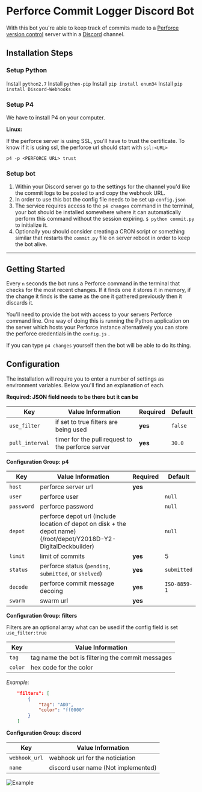 # Perforce Commit Logger Discord Bot 

With this bot you're able to keep track of commits made to a [Perforce version control](https://www.perforce.com/) server within a [Discord](https://discordapp.com/) channel. 

## Installation Steps 

### Setup Python

Install `python2.7`
Install `python-pip`
Install `pip install enum34`
Install `pip install Discord-Webhooks`

### Setup P4

We have to install P4 on your computer.

**Linux:**

If the perforce server is using SSL, you'll have to trust the certificate. To know if it is using ssl, the perforce url should start with `ssl:<URL>`

```
p4 -p <PERFORCE URL> trust
```

### Setup bot

1. Within your Discord server go to the settings for the channel you'd like the commit logs to be posted to and copy the webhook URL.
2. In order to use this bot the config file needs to be set up `config.json`
3. The service requires access to the `p4 changes` command in the terminal, your bot should be installed somewhere where it can automatically perform this command without the session expiring. `$ python commit.py` to initialize it.
4. Optionally you should consider creating a CRON script or something similar that restarts the `commit.py` file on server reboot in order to keep the bot alive.

---

## Getting Started

Every `n` seconds the bot runs a Perforce command in the terminal that checks for the most recent changes. If it finds one it stores it in memory, if the change it finds is the same as the one it gathered previously then it discards it.

You'll need to provide the bot with access to your servers Perforce command line. One way of doing this is running the Python application on the server which hosts your Perforce instance alternatively you can store the perforce credentials in the `config.js` . 

If you can type `p4 changes` yourself then the bot will be able to do its thing.

## Configuration

The installation will require you to enter a number of settings as environment variables. Below you'll find an explanation of each.

**Required: JSON field needs to be there but it can be**

| Key             | Value Information                                 | Required | Default |
| --------------- | ------------------------------------------------- | -------- | ------- |
| `use_filter`    | if set to true filters are being used             | **yes**  | `false` |
| `pull_interval` | timer for the pull request to the perforce server | **yes**  | `30.0`  |

**Configuration Group: p4**

| Key  | Value Information | Required | Default |
| ------------- | ------------- | ------------- | ------------- |
| `host` | perforce server url | **yes** |  |
| `user` | perforce user |  | `null` |
| `password` | perforce password |  | `null` |
| `depot` | perforce depot url (include location of depot on disk + the depot name) (/root/depot/Y2018D-Y2-DigitalDeckbuilder) |  | `null` |
| `limit` | limit of commits | **yes** | 5 |
| `status` | perforce status (`pending`, `submitted`, or `shelved`) | **yes** | `submitted` |
| `decode` | perforce commit message decoing | **yes** | `ISO-8859-1` |
| `swarm` | swarm url | **yes** |  |

**Configuration Group: filters**

Filters are an optional array what can be used if the config field is set `use_filter:true`

| Key     | Value Information                                 |
| ------- | ------------------------------------------------- |
| `tag`   | tag name the bot is filtering the commit messages |
| `color` | hex code for the color                            |

*Example:*

```json
    "filters": [
        {
            "tag": "ADD",
            "color": "ff0000"
        }
    ]
```

**Configuration Group: discord**

| Key           | Value Information                   |
| ------------- | ----------------------------------- |
| `webhook_url` | webhook url for the noticiation     |
| `name`        | discord user name (Not implemented) |



![Example](assets/readme.png)
